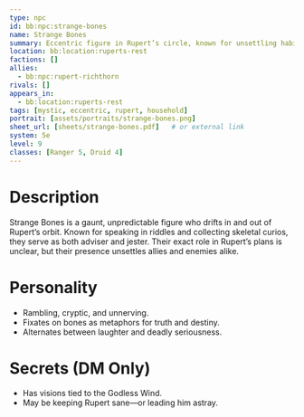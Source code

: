 ```yaml
---
type: npc
id: bb:npc:strange-bones
name: Strange Bones
summary: Eccentric figure in Rupert’s circle, known for unsettling habits and cryptic wisdom.
location: bb:location:ruperts-rest
factions: []
allies:
  - bb:npc:rupert-richthorn
rivals: []
appears_in:
  - bb:location:ruperts-rest
tags: [mystic, eccentric, rupert, household]
portrait: [assets/portraits/strange-bones.png]
sheet_url: [sheets/strange-bones.pdf]   # or external link
system: 5e
level: 9
classes: [Ranger 5, Druid 4]
---
```


# Description
Strange Bones is a gaunt, unpredictable figure who drifts in and out of Rupert’s orbit. Known for speaking in riddles and collecting skeletal curios, they serve as both adviser and jester. Their exact role in Rupert’s plans is unclear, but their presence unsettles allies and enemies alike.

# Personality
- Rambling, cryptic, and unnerving.  
- Fixates on bones as metaphors for truth and destiny.  
- Alternates between laughter and deadly seriousness.  

# Secrets (DM Only)
- Has visions tied to the Godless Wind.  
- May be keeping Rupert sane—or leading him astray.  
